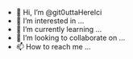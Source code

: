 - 👋 Hi, I’m @git0uttaHereIci
- 👀 I’m interested in ...
- 🌱 I’m currently learning ...
- 💞️ I’m looking to collaborate on ...
- 📫 How to reach me ...

<!---
git0uttaHereIci/git0uttaHereIci is a ✨ special ✨ repository because its `README.md` (this file) appears on your GitHub profile.
You can click the Preview link to take a look at your changes.
--->
